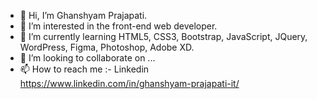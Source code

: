 - 👋 Hi, I’m Ghanshyam Prajapati.
- 👀 I’m interested in the front-end web developer.
- 🌱 I’m currently learning HTML5, CSS3, Bootstrap, JavaScript, JQuery, WordPress, Figma, Photoshop, Adobe XD.
- 💞️ I’m looking to collaborate on ...
- 📫 How to reach me :- Linkedin https://www.linkedin.com/in/ghanshyam-prajapati-it/                 

<!---
Ghanshyam-Prajapati-it/Ghanshyam-Prajapati-it is a ✨ special ✨ repository because its `README.md` (this file) appears on your GitHub profile.
You can click the Preview link to take a look at your changes.
--->
